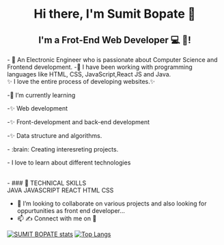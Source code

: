 <p align="center">
 
<h1 align="center">
Hi there, I'm Sumit Bopate</a> 👋
</h3>

<h2 align="center">
I'm a Frot-End Web Developer 💻  🎨!
</h2>
</p>
- 👋 An Electronic Engineer who is passionate about  Computer Science and Frontend development.
-👀 I have been working with programming languages like HTML, CSS, JavaScript,React JS and Java.
     <br> ✨ I love the entire process of developing websites.✨<p>
-🌱 I’m currently learning <p>
-✨ Web development <p>
-✨ Front-development and back-end development <p>
-✨ Data structure and algorithms.<p>
- :brain:   Creating interesreting projects.<p>
-      I love to learn about different technologies <p>
  </br>
- ###   💼 TECHNICAL SKILLS <br>
   JAVA  JAVASCRIPT REACT HTML CSS


- 💞️ I’m looking to collaborate on  various projects and also looking for oppurtunities as front end  developer...
- 📫 :writing_hand: Connect with me on  🤝 


[![SUMIT BOPATE stats](https://github-readme-stats.vercel.app/api?username=SUMITBOPATE&show_icons=true&theme=radical)](https://github.com/sumitbopate/github-readme-stats)
[![Top Langs](https://github-readme-stats.vercel.app/api/top-langs/?username=sumitbopate&layout=compact)](https://github.com/sumitbopate/github-readme-stats)

<!---


SUMITBOPATE/SUMITBOPATE is a ✨ special ✨ repository because its `README.md` (this file) appears on your GitHub profile.
You can click the Preview link to take a look at your changes.
--->


